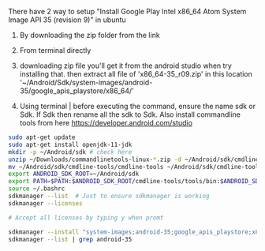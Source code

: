 There have 2 way to setup "Install Google Play Intel x86_64 Atom System Image API 35 (revision 9)" in ubuntu
1. By downloading the zip folder from the link
2. From terminal directly

1. downloading zip file
you'll get it from the android studio when try installing that.
then extract all file of 'x86_64-35_r09.zip' in this location '~/Android/Sdk/system-images/android-35/google_apis_playstore/x86_64/'

2. Using terminal | before executing the command, ensure the name sdk or Sdk. If Sdk then rename all the sdk to Sdk. Also install commandline tools from here https://developer.android.com/studio
```bash
sudo apt-get update
sudo apt-get install openjdk-11-jdk
mkdir -p ~/Android/sdk # check here
unzip ~/Downloads/commandlinetools-linux-*.zip -d ~/Android/sdk/cmdline-tools
mv ~/Android/sdk/cmdline-tools/cmdline-tools ~/Android/sdk/cmdline-tools/tools
export ANDROID_SDK_ROOT=~/Android/sdk
export PATH=$PATH:$ANDROID_SDK_ROOT/cmdline-tools/tools/bin:$ANDROID_SDK_ROOT/platform-tools:$ANDROID_SDK_ROOT/emulator
source ~/.bashrc
sdkmanager --list  # Just to ensure sdkmanager is working
sdkmanager --licenses

# Accept all licenses by typing y when promt

sdkmanager --install "system-images;android-35;google_apis_playstore;x86_64"
sdkmanager --list | grep android-35
```

